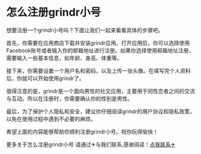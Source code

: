 # 怎么注册grindr小号

想要注册一个grindr小号吗？下面让我们一起来看看具体的步骤吧。

首先，你需要在应用商店下载并安装grindr应用。打开应用后，你可以选择使用Facebook账号或者输入你的邮箱地址进行注册。如果你选择使用邮箱地址注册，需要输入一些基本信息，如年龄、身高、体重等。

接下来，你需要设置一个用户名和密码，以及上传一张头像。在填写完个人资料后，你就可以开始使用grindr了。

值得注意的是，grindr是一个面向男性的社交应用，主要用于同性恋者之间的交流与互动。所以在注册时，你需要确认你的性别是男性。

最后，为了保护个人隐私和安全，建议你仔细阅读grindr的用户协议和隐私政策，以免在使用过程中遇到不必要的麻烦。

希望上面的内容能够帮助你顺利注册grindr小号。祝你玩得愉快！

更多关于怎么注册grindr小号 请通过✈与我们联系,感谢阅读！[点我联系✈](https://us.G208.com)